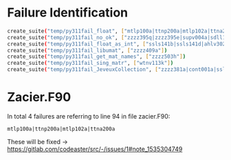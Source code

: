 # Failure Identification

```bash
create_suite("temp/py311fail_float", ["mtlp100a|ttnp200a|mtlp102a|ttna200a"])
create_suite("temp/py311fail_no_ok", ["zzzz395q|zzzz395e|supv004a|sdll123f"])
create_suite("temp/py311fail_float_as_int", ["ssls141b|ssls141d|ahlv302g"])
create_suite("temp/py311fail_libumat", ["zzzz409a"])
create_suite("temp/py311fail_get_mat_names", ["zzzz503h"])
create_suite("temp/py311fail_sing_matr", ["wtnv113k"])
create_suite("temp/py311fail_JeveuxCollection", ["zzzz381a|cont001a|ssll111b"])
```
# Zacier.F90

In total 4 failures are referring to line 94 in file zacier.F90:

```
mtlp100a|ttnp200a|mtlp102a|ttna200a
```

These will be fixed -> https://gitlab.com/codeaster/src/-/issues/1#note_1535304749 